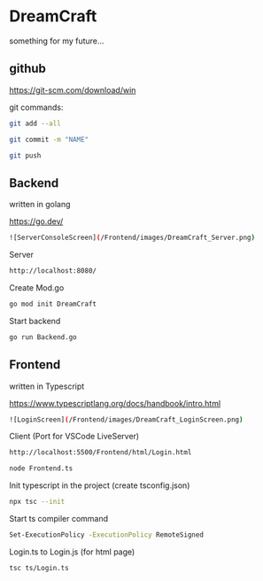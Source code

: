 # DreamCraft

something for my future...

## github

https://git-scm.com/download/win

git commands:

```bash
git add --all
```

```bash
git commit -m "NAME"
```

```bash
git push
```

## Backend

written in golang

https://go.dev/

```bash
![ServerConsoleScreen](/Frontend/images/DreamCraft_Server.png)
```

Server

```bash
http://localhost:8080/
```

Create Mod.go

```bash
go mod init DreamCraft
```

Start backend

```bash
go run Backend.go
```

## Frontend

written in Typescript

https://www.typescriptlang.org/docs/handbook/intro.html

```bash
![LoginScreen](/Frontend/images/DreamCraft_LoginScreen.png)
```

Client (Port for VSCode LiveServer)

```bash
http://localhost:5500/Frontend/html/Login.html
```

```bash
node Frontend.ts
```

Init typescript in the project (create tsconfig.json)

```bash
npx tsc --init
```

Start ts compiler command

```bash
Set-ExecutionPolicy -ExecutionPolicy RemoteSigned
```

Login.ts to Login.js (for html page)

```bash
tsc ts/Login.ts
```
